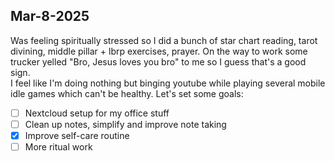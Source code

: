 ## Mar-8-2025
Was feeling spiritually stressed so I did a bunch of star chart reading, tarot divining, middle pillar + lbrp exercises, prayer. On the way to work some trucker yelled "Bro, Jesus loves you bro" to me so I guess that's a good sign.  
I feel like I'm doing nothing but binging youtube while playing several mobile idle games which can't be healthy. Let's set some goals:
- [ ] Nextcloud setup for my office stuff
- [ ] Clean up notes, simplify and improve note taking
- [x] Improve self-care routine
- [ ] More ritual work
